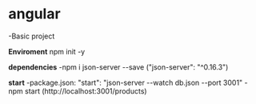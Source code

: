 # angular
-Basic project


**Enviroment**
npm init -y

**dependencies**
-npm i json-server --save    ("json-server": "^0.16.3")


**start**
-package.json: "start": "json-server --watch db.json --port 3001" 
-npm start  (http://localhost:3001/products)